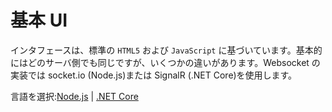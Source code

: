 # 基本 UI

インタフェースは、標準の `HTML5` および `JavaScript` に基づいています。基本的にはどのサーバ側でも同じですが、いくつかの違いがあります。Websocket の実装では socket.io (Node.js)または SignalR (.NET Core)を使用します。

言語を選択:[Node.js](/ja-JP/designautomation/html/nodejs.md) | [.NET Core](/ja-JP/designautomation/html/netcore.md)